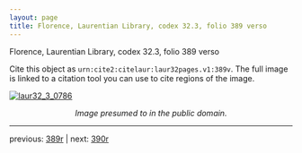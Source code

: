 ```yaml
---
layout: page
title: Florence, Laurentian Library, codex 32.3, folio 389 verso
---
```


Florence, Laurentian Library, codex 32.3, folio 389 verso

Cite this object as `urn:cite2:citelaur:laur32pages.v1:389v`.  The full image is linked to a citation tool you can use to cite regions of the image.

[![laur32_3_0786](http://www.homermultitext.org/iipsrv?IIIF=/project/homer/pyramidal/deepzoom/citelaur/laur32imgs/v1/laur32_3_0786.tif/full/800,/0/default.jpg)](http://www.homermultitext.org/ict2/?urn=urn:cite2:citelaur:laur32imgs.v1:laur32_3_0786) 

<p style="text-align: center; font-style: italic;">Image presumed to in the public domain.</p>

---

previous: [389r](../389r/) | next: [390r](../390r/)